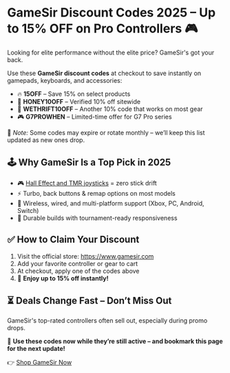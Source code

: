 <h1>GameSir Discount Codes 2025 – Up to 15% OFF on Pro Controllers 🎮</h1>
<p>Looking for elite performance without the elite price? GameSir's got your back.</p>
<p>Use these <strong>GameSir discount codes</strong> at checkout to save instantly on gamepads, keyboards, and accessories:</p>

<ul>
  <li>🔥 <strong>15OFF</strong> – Save 15% on select products</li>
  <li>🍯 <strong>HONEY10OFF</strong> – Verified 10% off sitewide</li>
  <li>🎯 <strong>WETHRIFT10OFF</strong> – Another 10% code that works on most gear</li>
  <li>🎮 <strong>G7PROWHEN</strong> – Limited-time offer for G7 Pro series</li>
</ul>

<p>🚨 <em>Note:</em> Some codes may expire or rotate monthly – we’ll keep this list updated as new ones drop.</p>

<h2>🕹️ Why GameSir Is a Top Pick in 2025</h2>
<ul>
  <li>🎮 <a href="https://www.hlplanet.com/controller-hall-effect-joystick/">Hall Effect and TMR joysticks</a> = zero stick drift</li>
  <li>⚡ Turbo, back buttons & remap options on most models</li>
  <li>🔋 Wireless, wired, and multi-platform support (Xbox, PC, Android, Switch)</li>
  <li>💪 Durable builds with tournament-ready responsiveness</li>
</ul>

<h2>✅ How to Claim Your Discount</h2>
<ol>
  <li>Visit the official store: <a href="https://gamesir.com/?ta_aff=ULSTIFLBOM">https://www.gamesir.com</a></li>
  <li>Add your favorite controller or gear to cart</li>
  <li>At checkout, apply one of the codes above</li>
  <li>🎉 <strong>Enjoy up to 15% off instantly!</strong></li>
</ol>

<h2>⏳ Deals Change Fast – Don’t Miss Out</h2>
<p>GameSir's top-rated controllers often sell out, especially during promo drops.</p>
<p>🎯 <strong>Use these codes now while they’re still active – and bookmark this page for the next update!</strong></p>
<p>👉 <a href="https://gamesir.com/?ta_aff=ULSTIFLBOM">Shop GameSir Now</a></p>
